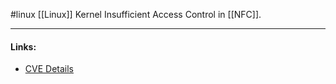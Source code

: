 #linux
[[Linux]] Kernel Insufficient Access Control in [[NFC]].

---
#### Links:
- [CVE Details](https://www.cvedetails.com/cve/CVE-2020-25284/)
